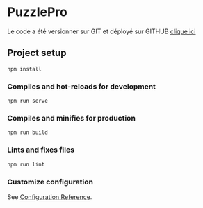 # PuzzlePro


Le code a été versionner sur GIT et déployé sur GITHUB [clique ici](https://puzzlepro.herokuapp.com/#/)


## Project setup
```
npm install
```

### Compiles and hot-reloads for development
```
npm run serve
```

### Compiles and minifies for production
```
npm run build
```

### Lints and fixes files
```
npm run lint
```

### Customize configuration
See [Configuration Reference](https://cli.vuejs.org/config/).
